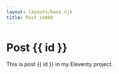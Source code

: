 ```yaml
---
layout: layouts/base.njk
title: Post 14804
---
```


# Post {{ id }}

This is post {{ id }} in my Eleventy project.
